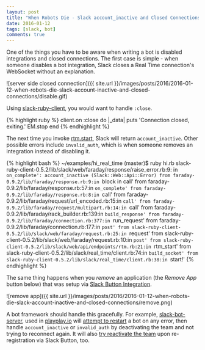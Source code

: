 ```yaml
---
layout: post
title: "When Robots Die - Slack account_inactive and Closed Connections"
date: 2016-01-12
tags: [slack, bot]
comments: true
---
```

One of the things you have to be aware when writing a bot is disabled integrations and closed connections. The first case is simple - when someone disables a bot integration, Slack closes a Real Time connection's WebSocket without an explanation.

![server side closed connection]({{ site.url }}/images/posts/2016/2016-01-12-when-robots-die-slack-account-inactive-and-closed-connections/disable.gif)

Using [slack-ruby-client](https://github.com/slack-ruby/slack-ruby-client), you would want to handle `:close`.

{% highlight ruby %}
client.on :close do |_data|
  puts 'Connection closed, exiting.'
  EM.stop
end
{% endhighlight %}

The next time you invoke [rtm.start](https://api.slack.com/methods/rtm.start), Slack will return `account_inactive`. Other possible errors include `invalid_auth`, which is when someone removes an integration instead of disabling it.

{% highlight bash %}
~/examples/hi_real_time (master)$ ruby hi.rb
slack-ruby-client-0.5.2/lib/slack/web/faraday/response/raise_error.rb:9:
  in `on_complete': account_inactive (Slack::Web::Api::Error)
    from faraday-0.9.2/lib/faraday/response.rb:9:in `block in call'
    from faraday-0.9.2/lib/faraday/response.rb:57:in `on_complete'
    from faraday-0.9.2/lib/faraday/response.rb:8:in `call'
    from faraday-0.9.2/lib/faraday/request/url_encoded.rb:15:in `call'
    from faraday-0.9.2/lib/faraday/request/multipart.rb:14:in `call'
    from faraday-0.9.2/lib/faraday/rack_builder.rb:139:in `build_response'
    from faraday-0.9.2/lib/faraday/connection.rb:377:in `run_request'
    from faraday-0.9.2/lib/faraday/connection.rb:177:in `post'
    from slack-ruby-client-0.5.2/lib/slack/web/faraday/request.rb:25:in `request'
    from slack-ruby-client-0.5.2/lib/slack/web/faraday/request.rb:10:in `post'
    from slack-ruby-client-0.5.2/lib/slack/web/api/endpoints/rtm.rb:21:in `rtm_start'
    from slack-ruby-client-0.5.2/lib/slack/real_time/client.rb:74:in `build_socket'
    from slack-ruby-client-0.5.2/lib/slack/real_time/client.rb:38:in `start!'
{% endhighlight %}

The same thing happens when you _remove_ an application (the _Remove App_ button below) that was setup via [Slack Button Integration](https://api.slack.com/docs/slack-button).

![remove app]({{ site.url }}/images/posts/2016/2016-01-12-when-robots-die-slack-account-inactive-and-closed-connections/remove.png)

A bot framework should handle this gracefully. For example, [slack-bot-server](https://github.com/slack-ruby/slack-ruby-bot-server), used in [playplay.io](http://playplay.io) will [attempt to restart](https://github.com/slack-ruby/slack-ruby-bot-server/blob/693a5c4887b19ca030a6a244e639ed9acf77f5fe/slack-bot-server/service.rb#L46) a bot on any error, then handle `account_inactive` or `invalid_auth` by deactivating the team and not trying to reconnect again. It will also [try reactivate the team](https://github.com/slack-ruby/slack-ruby-bot-server/blob/693a5c4887b19ca030a6a244e639ed9acf77f5fe/slack-bot-server/api/endpoints/teams_endpoint.rb#L49) upon re-registration via Slack Button, too.
